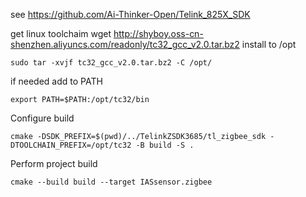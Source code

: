 see https://github.com/Ai-Thinker-Open/Telink_825X_SDK

get linux toolchaim
wget http://shyboy.oss-cn-shenzhen.aliyuncs.com/readonly/tc32_gcc_v2.0.tar.bz2
install to /opt
```
sudo tar -xvjf tc32_gcc_v2.0.tar.bz2 -C /opt/
```
if needed add to PATH
```
export PATH=$PATH:/opt/tc32/bin
```
Configure build
```
cmake -DSDK_PREFIX=$(pwd)/../TelinkZSDK3685/tl_zigbee_sdk -DTOOLCHAIN_PREFIX=/opt/tc32 -B build -S .
```

Perform project build
```
cmake --build build --target IASsensor.zigbee
```
